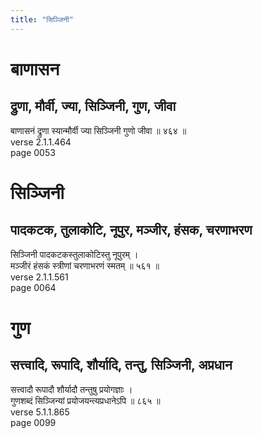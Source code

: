 ```yaml
---
title: "सिञ्जिनी"
---
```


# बाणासन
## द्रुणा, मौर्वी, ज्या, सिञ्जिनी, गुण, जीवा
बाणासनं द्रुणा स्यान्मौर्वी ज्या सिञ्जिनी गुणो जीवा ॥ ४६४ ॥<br />verse 2.1.1.464<br />page 0053

# सिञ्जिनी
## पादकटक, तुलाकोटि, नूपुर, मञ्जीर, हंसक, चरणाभरण
सिञ्जिनी पादकटकस्तुलाकोटिस्तु नूपुरम् ।<br />मञ्जीरं हंसकं स्त्रीणां चरणाभरणं स्मतम् ॥ ५६१ ॥<br />verse 2.1.1.561<br />page 0064

# गुण
## सत्त्वादि, रूपादि, शौर्यादि, तन्तु, सिञ्जिनी, अप्रधान
सत्त्वादौ रूपादौ शौर्यादौ तन्तुषु प्रयोगज्ञाः ।<br />गुणशब्दं सिञ्जिन्यां प्रयोजयन्त्यप्रधानेऽपि ॥ ८६५ ॥<br />verse 5.1.1.865<br />page 0099

